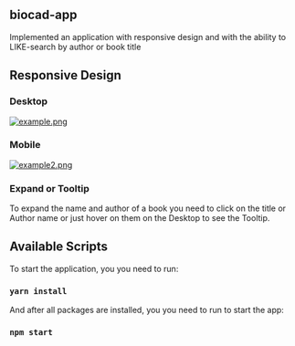 ## biocad-app

Implemented an application with responsive design and with the ability to LIKE-search by author or book title

## Responsive Design

### Desktop

[![example.png](https://i.postimg.cc/m22HRd3p/example.png)](https://postimg.cc/kDz4vvpW)

### Mobile

[![example2.png](https://i.postimg.cc/HnSjVg0Z/example2.png)](https://postimg.cc/SYMmvHvC)

### Expand or Tooltip

To expand the name and author of a book you need to click on the title or Author name or just hover on them on the Desktop to see the Tooltip.

## Available Scripts

To start the application, you you need to run:

### `yarn install`

And after all packages are installed, you you need to run to start the app:

### `npm start`
